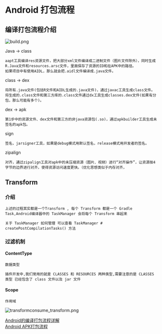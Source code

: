 # Android 打包流程

## 编译打包流程介绍

![build.png](https://upload-images.jianshu.io/upload_images/61189-3cdc2fb9eb46af2f.png)

Java -> class

    aapt工具编译res资源文件，把大部分xml文件编译成二进制文件（图片文件除外），同时生成R.Java文件和resources.arsc文件，里面保存了资源的ID和在APK中的路径。
    如果项目中有使用AIDL，那么就会把.aidl文件编译成.java文件。

class -> dex

    将所有.java文件(包括R文件和AIDL生成的.java文件)，通过javac工具生成class文件。
    将生成的.class文件和第三方库的.class文件通过dx工具生成classes.dex文件(如果有分包，那么可能有多个)。

dex -> apk

    第1步中的资源文件、dex文件和第三方的非java资源包(.so)，通过apkbuilder工具生成未签名的apk包。

sign

    签名，jarsigner工具，如果是debug模式用默认签名，release模式用开发者的签名。

zipalign

    对齐，通过zipalign工具对apk中的未压缩资源（图片、视频）进行“对齐操作”，让资源按4字节的边界进行对齐，使得资源访问速度更快。（优化思想类似于内存对齐，

## Transform 

### 介绍
    上述的过程其实都是一个Transform , 每个 Transform 都是一个 Gradle Task,Android编译器中的 TaskManager 会将每个 Transform 串起来

    关于 TaskManager 如何管理 可以查看 TaskManager # createPostCompilationTasks() 方法

### 过滤机制

#### ContentType

    数据类型

    插件开发中,我们常用的就是 CLASSES 和 RESOURCES 两种类型,需要注意的是 CLASSES 类型 已经包含了 class 文件以及 jar 文件

#### Scope

    作用域





![transformconsume_transform.png](https://upload-images.jianshu.io/upload_images/61189-85778a7046b23933.png)


[Android的编译打包流程详解](https://www.jianshu.com/p/019c735050e0)</br>
[Android APK打包流程](https://juejin.im/post/5cd0046fe51d453aa5635f98)</br>